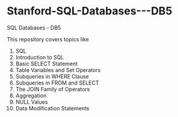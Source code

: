 # Stanford-SQL-Databases---DB5
SQL Databases -  DB5

This repository covers topics like

1) SQL
2) Introduction to SQL
3) Basic SELECT Statement
4) Table Variables and Set Operators
5) Subqueries in WHERE Clause
6) Subqueries in FROM and SELECT
7) The JOIN Family of Operators
8) Aggregation
9) NULL Values
10) Data Modification Statements
